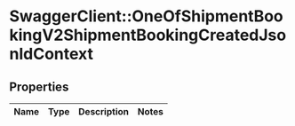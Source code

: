 # SwaggerClient::OneOfShipmentBookingV2ShipmentBookingCreatedJsonldContext

## Properties
Name | Type | Description | Notes
------------ | ------------- | ------------- | -------------


